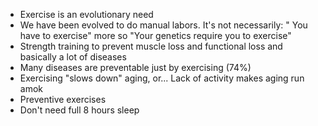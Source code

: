 - Exercise is an evolutionary need
- We have been evolved to do manual labors. It's not necessarily: " You have to exercise" more so "Your genetics require you to exercise"
- Strength training to prevent muscle loss and functional loss and basically a lot of diseases
- Many diseases are preventable just by exercising (74%)
- Exercising "slows down" aging, or... Lack of activity makes aging run amok
- Preventive exercises
- Don't need full 8 hours sleep
